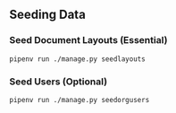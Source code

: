 ## Seeding Data

### Seed Document Layouts (Essential)

```pipenv run ./manage.py seedlayouts```

### Seed Users (Optional)

```pipenv run ./manage.py seedorgusers```
